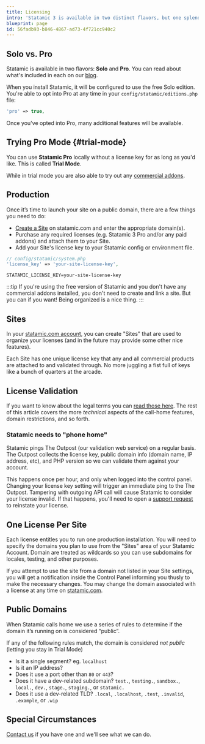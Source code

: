 ```yaml
---
title: Licensing
intro: 'Statamic 3 is available in two distinct flavors, but one splendid codebase. Statamic Solo is **free and open source** for personal and hobby use, while **Statamic Pro** is powerful commercial software designed for team use.'
blueprint: page
id: 56fadb93-b846-4867-ad73-4f721cc940c2
---
```

## Solo vs. Pro

Statamic is available in two flavors: **Solo** and **Pro**. You can read about what's included in each on our [blog](https://statamic.com/blog/everything-about-statamic-3).

When you install Statamic, it will be configured to use the free Solo edition. You're able to opt into Pro at any time in your `config/statamic/editions.php` file:

``` php
'pro' => true,
```

Once you've opted into Pro, many additional features will be available.

## Trying Pro Mode {#trial-mode}

You can use **Statamic Pro** locally without a license key for as long as you'd like. This is called **Trial Mode**.

While in trial mode you are also able to try out any [commercial addons](https://statamic.com/addons?statamic=3).

## Production

Once it’s time to launch your site on a public domain, there are a few things you need to do:

- [Create a Site](#sites) on statamic.com and enter the appropriate domain(s).
- Purchase any required licenses (e.g. Statamic 3 Pro and/or any paid addons) and attach them to your Site.
- Add your Site's license key to your Statamic config or environment file.

``` php
// config/statamic/system.php
'license_key' => 'your-site-license-key',
```

``` env
STATAMIC_LICENSE_KEY=your-site-license-key
```

:::tip
If you're using the free version of Statamic and you don't have any commercial addons installed, you don't need to create and link a site. But you can if you want! Being organized is a nice thing.
:::

## Sites

In your [statamic.com account](https://statamic.com/account/sites), you can create "Sites" that are used to organize your licenses (and in the future may provide some other nice features).

Each Site has one unique license key that any and all commercial products are attached to and validated through. No more juggling a fist full of keys like a bunch of quarters at the arcade.

## License Validation

If you want to know about the legal terms you can [read those here](https://statamic.com/license). The rest of this article covers the more _technical_ aspects of the call-home features, domain restrictions, and so forth.

### Statamic needs to "phone home"

Statamic pings The Outpost (our validation web service) on a regular basis. The Outpost collects the license key, public domain info (domain name, IP address, etc), and PHP version so we can validate them against your account.

This happens once per hour, and only when logged into the control panel. Changing your license key setting will trigger an immediate ping to the The Outpost. Tampering with outgoing API call will cause Statamic to consider your license invalid. If that happens, you'll need to open a [support request][support] to reinstate your license.

## One License Per Site

Each license entitles you to run one production installation. You will need to specify the domains you plan to use from the "Sites" area of your Statamic Account. Domain are treated as wildcards so you can use subdomains for locales, testing, and other purposes.

If you attempt to use the site from a domain not listed in your Site settings, you will get a notification inside the Control Panel informing you thusly to make the necessary changes. You may change the domain associated with a license at any time on [statamic.com](https://statamic.com/account/sites).

## Public Domains
When Statamic calls home we use a series of rules to determine if the domain it’s running on is considered “public”.

If any of the following rules match, the domain is considered _not public_ (letting you stay in Trial Mode)

- Is it a single segment? eg. `localhost`
- Is it an IP address?
- Does it use a port other than `80` or `443`?
- Does it have a dev-related subdomain? `test.`, `testing.`, `sandbox.`,  `local.`, `dev.`, `stage.`, `staging.`, or `statamic.`
- Does it use a dev-related TLD? `.local`, `.localhost`, `.test`, `.invalid`, `.example`, or `.wip`

## Special Circumstances

[Contact us][support] if you have one and we'll see what we can do.

[support]: https://statamic.com/support
